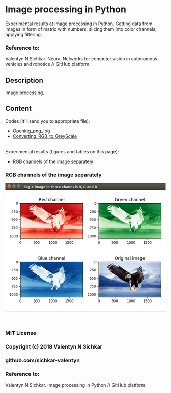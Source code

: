 # Image processing in Python
Experimental results at image processing in Python. Getting data from images in form of matrix with numbers, slicing them into color channels, applying filtering.
<br/>

### Reference to:
Valentyn N Sichkar. Neural Networks for computer vision in autonomous vehicles and robotics // GitHub platform.

## Description
Image processing.

## Content
Codes (it'll send you to appropriate file):
* [Opening_png_jpg](https://github.com/sichkar-valentyn/Image_processing_in_Python/tree/master/Opening_png_jpg.py)
* [Converting_RGB_to_GreyScale](https://github.com/sichkar-valentyn/Image_processing_in_Python/tree/master/Converting_RGB_to_GreyScale.py)

<br/>
Experimental results (figures and tables on this page):

* <a href="#RGB channels of the image separately">RGB channels of the image separately</a>

### <a name="RGB channels of the image separately">RGB channels of the image separately</a>

![RGB_channels](images/RGB_channels.png)

<br/>

### MIT License
### Copyright (c) 2018 Valentyn N Sichkar
### github.com/sichkar-valentyn
### Reference to:
Valentyn N Sichkar. Image processing in Python // GitHub platform.
